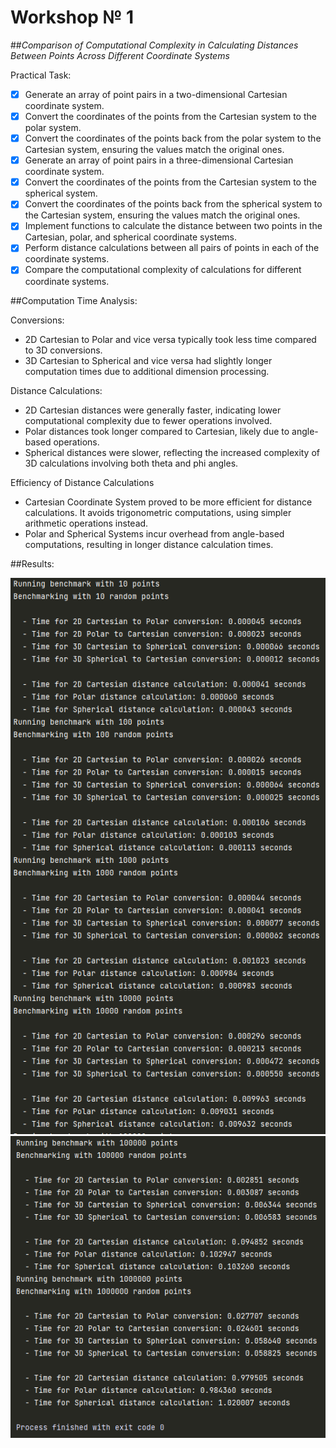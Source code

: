 # **Workshop № 1**
##*Comparison of Computational Complexity in Calculating Distances Between Points Across Different Coordinate Systems* 


Practical Task:
- [x] Generate an array of point pairs in a two-dimensional Cartesian coordinate
system.
- [x] Convert the coordinates of the points from the Cartesian system to the
polar system.
- [x] Convert the coordinates of the points back from the polar system to the
Cartesian system, ensuring the values match the original ones.
- [x] Generate an array of point pairs in a three-dimensional Cartesian
coordinate system.
- [x] Convert the coordinates of the points from the Cartesian system to the
spherical system.
- [x] Convert the coordinates of the points back from the spherical system to
the Cartesian system, ensuring the values match the original ones.
- [x] Implement functions to calculate the distance between two points in the
Cartesian, polar, and spherical coordinate systems.
- [x] Perform distance calculations between all pairs of points in each of the
coordinate systems.
- [x] Compare the computational complexity of calculations for different
coordinate systems.

##Computation Time Analysis:

Conversions:
- 2D Cartesian to Polar and vice versa typically took less time compared to 3D conversions.
- 3D Cartesian to Spherical and vice versa had slightly longer computation times due to additional dimension processing.

Distance Calculations:
- 2D Cartesian distances were generally faster, indicating lower computational complexity due to fewer operations involved.
- Polar distances took longer compared to Cartesian, likely due to angle-based operations.
- Spherical distances were slower, reflecting the increased complexity of 3D calculations involving both theta and phi angles.

Efficiency of Distance Calculations
- Cartesian Coordinate System proved to be more efficient for distance calculations. It avoids trigonometric computations, using simpler arithmetic operations instead.
- Polar and Spherical Systems incur overhead from angle-based computations, resulting in longer distance calculation times.


##Results:

![](png/Screenshot_1.png)
![](png/Screenshot_2.png)
